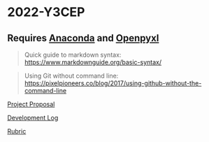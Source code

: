 # 2022-Y3CEP

## Requires [Anaconda](https://docs.continuum.io/anaconda/install) and [Openpyxl](https://openpyxl.readthedocs.io/en/stable/)

> Quick guide to markdown syntax: https://www.markdownguide.org/basic-syntax/

> Using Git without command line: https://pixelpioneers.co/blog/2017/using-github-without-the-command-line

[Project Proposal](proposal.md)

[Development Log](devlog.md)

[Rubric](rubric.md)
